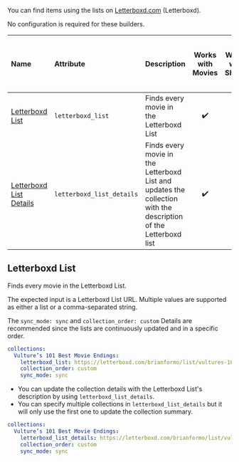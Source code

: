 You can find items using the lists on [Letterboxd.com](https://letterboxd.com/) (Letterboxd). 

No configuration is required for these builders.

| Name | Attribute | Description | Works with Movies | Works with Shows | Works with Playlists and Custom Sort |
| :--- | :--- | :--- | :---: | :---: | :---: |
| [Letterboxd List](#letterboxd-list) | `letterboxd_list` | Finds every movie in the Letterboxd List | :heavy_check_mark: | :x: | :heavy_check_mark: |
| [Letterboxd List Details](#letterboxd-list) | `letterboxd_list_details` | Finds every movie in the Letterboxd List and updates the collection with the description of the Letterboxd list | :heavy_check_mark: | :x: | :heavy_check_mark: |

## Letterboxd List
Finds every movie in the Letterboxd List.

The expected input is a Letterboxd List URL. Multiple values are supported as either a list or a comma-separated string.

The `sync_mode: sync` and `collection_order: custom` Details are recommended since the lists are continuously updated and in a specific order. 

```yaml
collections:
  Vulture’s 101 Best Movie Endings:
    letterboxd_list: https://letterboxd.com/brianformo/list/vultures-101-best-movie-endings/
    collection_order: custom
    sync_mode: sync
```

* You can update the collection details with the Letterboxd List's description by using `letterboxd_list_details`.
* You can specify multiple collections in `letterboxd_list_details` but it will only use the first one to update the collection summary.

```yaml
collections:
  Vulture’s 101 Best Movie Endings:
    letterboxd_list_details: https://letterboxd.com/brianformo/list/vultures-101-best-movie-endings/
    collection_order: custom
    sync_mode: sync
```
